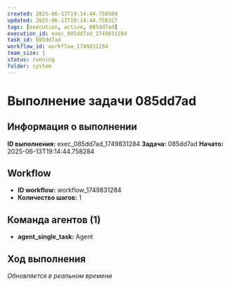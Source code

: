 ```yaml
---
created: 2025-06-13T19:14:44.758304
updated: 2025-06-13T19:14:44.758327
tags: [execution, active, 085dd7ad]
execution_id: exec_085dd7ad_1749831284
task_id: 085dd7ad
workflow_id: workflow_1749831284
team_size: 1
status: running
folder: system
---
```


# Выполнение задачи 085dd7ad

## Информация о выполнении

**ID выполнения:** exec_085dd7ad_1749831284
**Задача:** 085dd7ad
**Начато:** 2025-06-13T19:14:44.758284

## Workflow
- **ID workflow:** workflow_1749831284
- **Количество шагов:** 1

## Команда агентов (1)
- **agent_single_task:** Agent

## Ход выполнения
*Обновляется в реальном времени*

